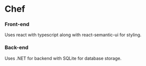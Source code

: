 # Chef

### Front-end
Uses react with typescript along with react-semantic-ui for styling.

### Back-end 
Uses .NET for backend with SQLite for database storage.